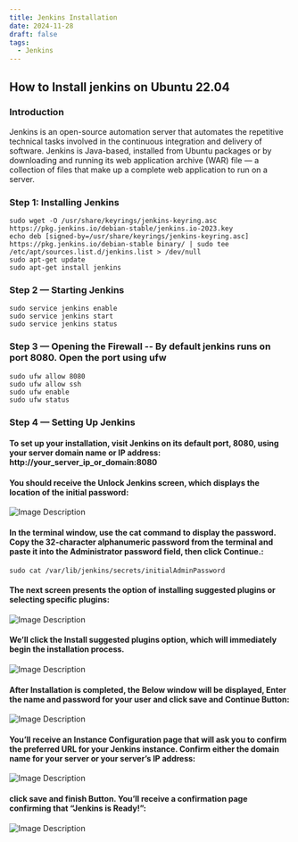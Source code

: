 ```yaml
---
title: Jenkins Installation
date: 2024-11-28
draft: false
tags:
  - Jenkins
---
```


## How to Install jenkins on Ubuntu 22.04

### Introduction

Jenkins is an open-source automation server that automates the repetitive technical tasks involved in the continuous integration and delivery of software. Jenkins is Java-based, installed from Ubuntu packages or by downloading and running its web application archive (WAR) file — a collection of files that make up a complete web application to run on a server.

### Step 1: Installing Jenkins

    sudo wget -O /usr/share/keyrings/jenkins-keyring.asc https://pkg.jenkins.io/debian-stable/jenkins.io-2023.key
    echo deb [signed-by=/usr/share/keyrings/jenkins-keyring.asc] https://pkg.jenkins.io/debian-stable binary/ | sudo tee /etc/apt/sources.list.d/jenkins.list > /dev/null
    sudo apt-get update
    sudo apt-get install jenkins

### Step 2 — Starting Jenkins

    sudo service jenkins enable
    sudo service jenkins start
    sudo service jenkins status

### Step 3 — Opening the Firewall -- By default jenkins runs on port 8080. Open the port using ufw

    sudo ufw allow 8080
    sudo ufw allow ssh
    sudo ufw enable
    sudo ufw status

### Step 4 — Setting Up Jenkins

#### To set up your installation, visit Jenkins on its default port, 8080, using your server domain name or IP address: http://your_server_ip_or_domain:8080

#### You should receive the Unlock Jenkins screen, which displays the location of the initial password:

![Image Description](/specwiseblog/images/Pasted-image-20241128143627.png)

#### In the terminal window, use the cat command to display the password. Copy the 32-character alphanumeric password from the terminal and paste it into the Administrator password field, then click Continue.:

    sudo cat /var/lib/jenkins/secrets/initialAdminPassword

#### The next screen presents the option of installing suggested plugins or selecting specific plugins:

![Image Description](/specwiseblog/images/Pasted-image-20241128143708.png)

#### We’ll click the Install suggested plugins option, which will immediately begin the installation process.

![Image Description](/specwiseblog/images/Pasted-image-20241128143715.png)

#### After Installation is completed, the Below window will be displayed, Enter the name and password for your user and click save and Continue Button:

![Image Description](/specwiseblog/images/Pasted-image-20241128143731.png)

#### You’ll receive an Instance Configuration page that will ask you to confirm the preferred URL for your Jenkins instance. Confirm either the domain name for your server or your server’s IP address:

![Image Description](/specwiseblog/images/Pasted-image-20241128143747.png)

#### click save and finish Button. You’ll receive a confirmation page confirming that “Jenkins is Ready!”:

![Image Description](/specwiseblog/images/Pasted-image-20241128143759.png)